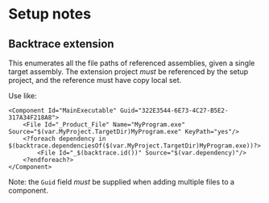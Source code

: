 ﻿Setup notes
===========

Backtrace extension
-------------------
This enumerates all the file paths of referenced assemblies, given a single target assembly.
The extension project *must* be referenced by the setup project, and the reference must have copy local set.

Use like:

    <Component Id="MainExecutable" Guid="322E3544-6E73-4C27-B5E2-317A34F218A8">
        <File Id="_Product_File" Name="MyProgram.exe" Source="$(var.MyProject.TargetDir)MyProgram.exe" KeyPath="yes"/>
        <?foreach dependency in $(backtrace.dependenciesOf($(var.MyProject.TargetDir)MyProgram.exe))?>
            <File Id="_$(backtrace.id())" Source="$(var.dependency)"/>
        <?endforeach?>
    </Component>

Note: the `Guid` field *must* be supplied when adding multiple files to a component.